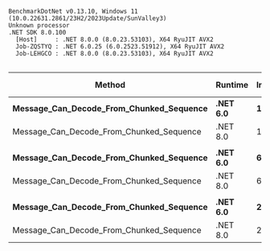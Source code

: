 ```

BenchmarkDotNet v0.13.10, Windows 11 (10.0.22631.2861/23H2/2023Update/SunValley3)
Unknown processor
.NET SDK 8.0.100
  [Host]     : .NET 8.0.0 (8.0.23.53103), X64 RyuJIT AVX2
  Job-ZQSTYQ : .NET 6.0.25 (6.0.2523.51912), X64 RyuJIT AVX2
  Job-LEHGCO : .NET 8.0.0 (8.0.23.53103), X64 RyuJIT AVX2


```
| Method                                   | Runtime  | InputChunkSize | MessageCount | Mean     | Error     | StdDev    | Ratio        | RatioSD | Gen0     | Gen1   | Allocated | Alloc Ratio |
|----------------------------------------- |--------- |--------------- |------------- |---------:|----------:|----------:|-------------:|--------:|---------:|-------:|----------:|------------:|
| **Message_Can_Decode_From_Chunked_Sequence** | **.NET 6.0** | **16**             | **500**          | **3.879 ms** | **0.0491 ms** | **0.0410 ms** |     **baseline** |        **** | **171.8750** | **7.8125** |   **2.18 MB** |            **** |
| Message_Can_Decode_From_Chunked_Sequence | .NET 8.0 | 16             | 500          | 3.005 ms | 0.0201 ms | 0.0178 ms | 1.29x faster |   0.02x | 175.7813 | 7.8125 |   2.19 MB |  1.01x more |
|                                          |          |                |              |          |           |           |              |         |          |        |           |             |
| **Message_Can_Decode_From_Chunked_Sequence** | **.NET 6.0** | **64**             | **500**          | **2.930 ms** | **0.0204 ms** | **0.0181 ms** |     **baseline** |        **** | **171.8750** | **7.8125** |   **2.18 MB** |            **** |
| Message_Can_Decode_From_Chunked_Sequence | .NET 8.0 | 64             | 500          | 2.410 ms | 0.0049 ms | 0.0041 ms | 1.22x faster |   0.01x | 171.8750 |      - |   2.19 MB |  1.01x more |
|                                          |          |                |              |          |           |           |              |         |          |        |           |             |
| **Message_Can_Decode_From_Chunked_Sequence** | **.NET 6.0** | **256**            | **500**          | **2.903 ms** | **0.0112 ms** | **0.0100 ms** |     **baseline** |        **** | **171.8750** | **7.8125** |   **2.18 MB** |            **** |
| Message_Can_Decode_From_Chunked_Sequence | .NET 8.0 | 256            | 500          | 2.457 ms | 0.0225 ms | 0.0211 ms | 1.18x faster |   0.01x | 171.8750 |      - |   2.19 MB |  1.01x more |
